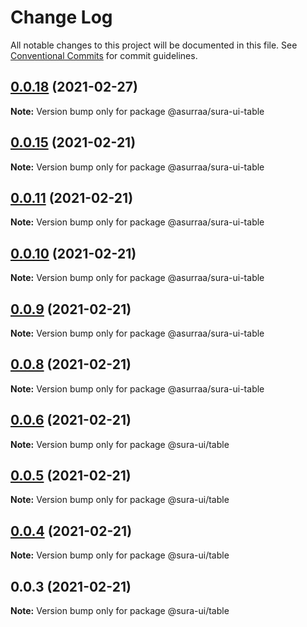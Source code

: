 # Change Log

All notable changes to this project will be documented in this file.
See [Conventional Commits](https://conventionalcommits.org) for commit guidelines.

## [0.0.18](https://github.com/asurraa/sura-ui/tree/master/packages/table/compare/@asurraa/sura-ui-table@0.0.16...@asurraa/sura-ui-table@0.0.18) (2021-02-27)

**Note:** Version bump only for package @asurraa/sura-ui-table





## [0.0.15](https://github.com/asurraa/sura-ui/table/compare/@asurraa/sura-ui-table@0.0.14...@asurraa/sura-ui-table@0.0.15) (2021-02-21)

**Note:** Version bump only for package @asurraa/sura-ui-table






## [0.0.11](https://github.com/asurraa/sura-ui/table/compare/@asurraa/sura-ui-table@0.0.10...@asurraa/sura-ui-table@0.0.11) (2021-02-21)

**Note:** Version bump only for package @asurraa/sura-ui-table





## [0.0.10](https://github.com/asurraa/sura-ui/table/compare/@asurraa/sura-ui-table@0.0.9...@asurraa/sura-ui-table@0.0.10) (2021-02-21)

**Note:** Version bump only for package @asurraa/sura-ui-table





## [0.0.9](https://github.com/asurraa/sura-ui/table/compare/@asurraa/sura-ui-table@0.0.8...@asurraa/sura-ui-table@0.0.9) (2021-02-21)

**Note:** Version bump only for package @asurraa/sura-ui-table





## [0.0.8](https://github.com/asurraa/sura-ui/table/compare/@asurraa/sura-ui-table@0.0.7...@asurraa/sura-ui-table@0.0.8) (2021-02-21)

**Note:** Version bump only for package @asurraa/sura-ui-table





## [0.0.6](https://github.com/LyhourChhen/table/compare/v0.0.5...v0.0.6) (2021-02-21)

**Note:** Version bump only for package @sura-ui/table





## [0.0.5](https://github.com/LyhourChhen/table/compare/v0.0.4...v0.0.5) (2021-02-21)

**Note:** Version bump only for package @sura-ui/table





## [0.0.4](https://github.com/LyhourChhen/table/compare/v0.0.3...v0.0.4) (2021-02-21)

**Note:** Version bump only for package @sura-ui/table





## 0.0.3 (2021-02-21)

**Note:** Version bump only for package @sura-ui/table
